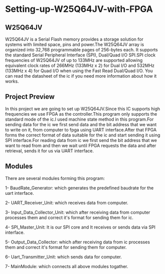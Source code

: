 # Setting-up-W25Q64JV-with-FPGA
## W25Q64JV
W25Q64JV is a Serial Flash memory provides a storage solution for  systems with  limited space, 
pins and power.The W25Q64JV array is organized into 32,768 programmable pages of 256-bytes each.
It supports the standard Serial Peripheral Interface (SPI), Dual/Quad I/O SPI.SPI clock frequencies of W25Q64JV of up to 133MHz 
are supported allowing equivalent clock rates of 266MHz (133MHz x 2) for Dual I/O and 532MHz (133MHz x 
4)  for  Quad  I/O  when  using  the  Fast  Read  Dual/Quad  I/O. You can read the datasheet of the ic if you need more information about how it works.

## Project Preview
In this project we are going to set up W25Q64JV.Since this IC supports high frequencies we use FPGA as the controller.This program only supports the
standard mode of the ic.I used machine state method in this program.For sending data for the ic we first send data and the bit address that we want to write on it, from computer to fpga using UART interface.After that FPGA forms the correct format of data suitable for the ic and start sending it using SPI interface.For reading data from ic we first send the
bit address that we want to read from and then we wait until FPGA requests the data and after retrieval, sends it for us via UART interface.

## Modules
There are several modules forming this program:

1- BaudRate_Generator: which generates the predefined baudrate for the uart interface.

2- UART_Receiver_Unit: which receives data from computer.

3- Input_Data_Collector_Unit: which after receiving data from computer processes them and correct it's format for sending them for ic.

4- SPI_Master_Unit: It is our SPI core and It receives or sends data via SPI interface.

5- Output_Data_Collector: which after receiving data from ic processes them and correct it's format for sending them for computer.

6- Uart_Transmitter_Unit: which sends data for computer.

7- MainModule: which connects all above modules togather.
